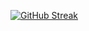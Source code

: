[![GitHub Streak](https://streak-stats.demolab.com?user=7flash-pi&theme=highcontrast)](https://git.io/streak-stats)
